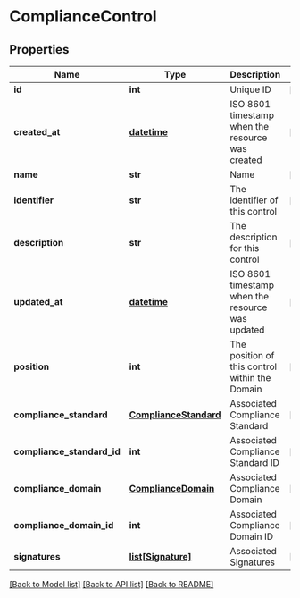 # ComplianceControl

## Properties
Name | Type | Description | Notes
------------ | ------------- | ------------- | -------------
**id** | **int** | Unique ID | [optional] 
**created_at** | [**datetime**](DateTime.md) | ISO 8601 timestamp when the resource was created | [optional] 
**name** | **str** | Name | [optional] 
**identifier** | **str** | The identifier of this control | [optional] 
**description** | **str** | The description for this control | [optional] 
**updated_at** | [**datetime**](DateTime.md) | ISO 8601 timestamp when the resource was updated | [optional] 
**position** | **int** | The position of this control within the Domain | [optional] 
**compliance_standard** | [**ComplianceStandard**](ComplianceStandard.md) | Associated Compliance Standard | [optional] 
**compliance_standard_id** | **int** | Associated Compliance Standard ID | [optional] 
**compliance_domain** | [**ComplianceDomain**](ComplianceDomain.md) | Associated Compliance Domain | [optional] 
**compliance_domain_id** | **int** | Associated Compliance Domain ID | [optional] 
**signatures** | [**list[Signature]**](Signature.md) | Associated Signatures | [optional] 

[[Back to Model list]](../README.md#documentation-for-models) [[Back to API list]](../README.md#documentation-for-api-endpoints) [[Back to README]](../README.md)


